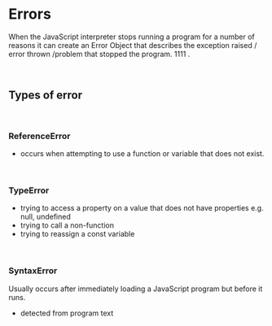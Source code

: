 # Errors

When the JavaScript interpreter stops running a program for a number of reasons it can create an Error Object that describes the exception raised / error thrown /problem that stopped the program. 1111 .  

<br>

## Types of error

<br>

### ReferenceError

- occurs when attempting to use a function or variable that does not exist.

<br>

### TypeError

- trying to access a property on a value that does not have properties e.g. null, undefined
- trying to call a non-function
- trying to reassign a const variable

<br>

### SyntaxError

Usually occurs after immediately loading a JavaScript program but before it runs. 

- detected from program text
